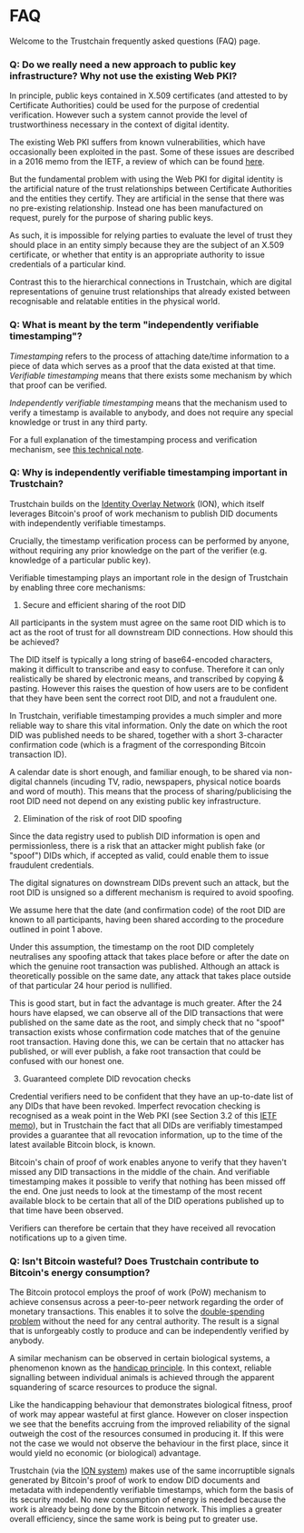 # FAQ

Welcome to the Trustchain frequently asked questions (FAQ) page.

### Q: Do we really need a new approach to public key infrastructure? Why not use the existing Web PKI?

In principle, public keys contained in X.509 certificates (and attested to by Certificate Authorities) could be used for the purpose of credential verification. However such a system cannot provide the level of trustworthiness necessary in the context of digital identity.

The existing Web PKI suffers from known vulnerabilities, which have occasionally been exploited in the past. Some of these issues are described in a 2016 memo from the IETF, a review of which can be found [here](https://github.com/alan-turing-institute/trustchain/wiki/Trustchain:-Review-of-Web-PKI).

But the fundamental problem with using the Web PKI for digital identity is the artificial nature of the trust relationships between Certificate Authorities and the entities they certify. They are artificial in the sense that there was no pre-existing relationship. Instead one has been manufactured on request, purely for the purpose of sharing public keys.

As such, it is impossible for relying parties to evaluate the level of trust they should place in an entity simply because they are the subject of an X.509 certificate, or whether that entity is an appropriate authority to issue credentials of a particular kind.

Contrast this to the hierarchical connections in Trustchain, which are digital representations of genuine trust relationships that already existed between recognisable and relatable entities in the physical world.

### Q: What is meant by the term "independently verifiable timestamping"?

*Timestamping* refers to the process of attaching date/time information to a piece of data which serves as a proof that the data existed at that time. *Verifiable timestamping* means that there exists some mechanism by which that proof can be verified.

*Independently verifiable timestamping* means that the mechanism used to verify a timestamp is available to anybody, and does not require any special knowledge or trust in any third party.

For a full explanation of the timestamping process and verification mechanism, see [this technical note](https://github.com/alan-turing-institute/trustchain/wiki/Trustchain-Technical-Notes#independently-verifiable-timestamping).

### Q: Why is independently verifiable timestamping important in Trustchain?

Trustchain builds on the [Identity Overlay Network](https://identity.foundation/ion/) (ION), which itself leverages Bitcoin's proof of work mechanism to publish DID documents with independently verifiable timestamps.

Crucially, the timestamp verification process can be performed by anyone, without requiring any prior knowledge on the part of the verifier (e.g. knowledge of a particular public key).

Verifiable timestamping plays an important role in the design of Trustchain by enabling three core mechanisms:

 1. Secure and efficient sharing of the root DID

All participants in the system must agree on the same root DID which is to act as the root of trust for all downstream DID connections. How should this be achieved?

The DID itself is typically a long string of base64-encoded characters, making it difficult to transcribe and easy to confuse. Therefore it can only realistically be shared by electronic means, and transcribed by copying & pasting. However this raises the question of how users are to be confident that they have been sent the correct root DID, and not a fraudulent one.

In Trustchain, verifiable timestamping provides a much simpler and more reliable way to share this vital information. Only the date on which the root DID was published needs to be shared, together with a short 3-character confirmation code (which is a fragment of the corresponding Bitcoin transaction ID).

A calendar date is short enough, and familiar enough, to be shared via non-digital channels (incuding TV, radio, newspapers, physical notice boards and word of mouth). This means that the process of sharing/publicising the root DID need not depend on any existing public key infrastructure.

 2. Elimination of the risk of root DID spoofing

Since the data registry used to publish DID information is open and permissionless, there is a risk that an attacker might publish fake (or "spoof") DIDs which, if accepted as valid, could enable them to issue fraudulent credentials.

The digital signatures on downstream DIDs prevent such an attack, but the root DID is unsigned so a different mechanism is required to avoid spoofing.

We assume here that the date (and confirmation code) of the root DID are known to all participants, having been shared according to the procedure outlined in point 1 above.

Under this assumption, the timestamp on the root DID completely neutralises any spoofing attack that takes place before or after the date on which the genuine root transaction was published. Although an attack is theoretically possible on the same date, any attack that takes place outside of that particular 24 hour period is nullified.

This is good start, but in fact the advantage is much greater. After the 24 hours have elapsed, we can observe all of the DID transactions that were published on the same date as the root, and simply check that no "spoof" transaction exists whose confirmation code matches that of the genuine root transaction. Having done this, we can be certain that no attacker has published, or will ever publish, a fake root transaction that could be confused with our honest one.

 3. Guaranteed complete DID revocation checks

Credential verifiers need to be confident that they have an up-to-date list of any DIDs that have been revoked. Imperfect revocation checking is recognised as a weak point in the Web PKI (see Section 3.2 of this [IETF memo](https://datatracker.ietf.org/doc/html/draft-iab-web-pki-problems-01.txt#section-3-2)), but in Trustchain the fact that all DIDs are verifiably timestamped provides a guarantee that all revocation information, up to the time of the latest available Bitcoin block, is known.

Bitcoin's chain of proof of work enables anyone to verify that they haven't missed any DID transactions in the middle of the chain. And verifiable timestamping makes it possible to verify that nothing has been missed off the end. One just needs to look at the timestamp of the most recent available block to be certain that all of the DID operations published up to that time have been observed.

Verifiers can therefore be certain that they have received all revocation notifications up to a given time.

### Q: Isn't Bitcoin wasteful? Does Trustchain contribute to Bitcoin's energy consumption?

The Bitcoin protocol employs the proof of work (PoW) mechanism to achieve consensus across a peer-to-peer network regarding the order of monetary transactions. This enables it to solve the [double-spending problem](https://en.wikipedia.org/wiki/Double-spending) without the need for any central authority. The result is a signal that is unforgeably costly to produce and can be independently verified by anybody.

A similar mechanism can be observed in certain biological systems, a phenomenon known as the [handicap principle](https://en.wikipedia.org/wiki/Handicap_principle). In this context, reliable signalling between individual animals is achieved through the apparent squandering of scarce resources to produce the signal.

Like the handicapping behaviour that demonstrates biological fitness, proof of work may appear wasteful at first glance. However on closer inspection we see that the benefits accruing from the improved reliability of the signal outweigh the cost of the resources consumed in producing it. If this were not the case we would not observe the behaviour in the first place, since it would yield no economic (or biological) advantage.

Trustchain (via the [ION system](https://identity.foundation/ion/)) makes use of the same incorruptible signals generated by Bitcoin's proof of work to endow DID documents and metadata with independently verifiable timestamps, which form the basis of its security model. No new consumption of energy is needed because the work is already being done by the Bitcoin network. This implies a greater overall efficiency, since the same work is being put to greater use.
